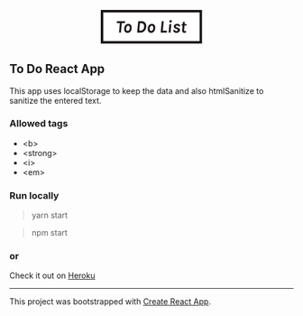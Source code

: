 <p align='center'>
  <img src='./src/assets/Icon_dark.svg' width='180'/>
</p>

## To Do React App

This app uses localStorage to keep the data and also htmlSanitize to sanitize the entered text. 

### Allowed tags
- &lt;b&gt;
- &lt;strong&gt;
- &lt;i&gt;
- &lt;em&gt;

### Run locally

> yarn start

> npm start

### or

Check it out on [Heroku](https://mysterious-temple-73532.herokuapp.com/)

---

This project was bootstrapped with [Create React App](https://github.com/facebook/create-react-app).
